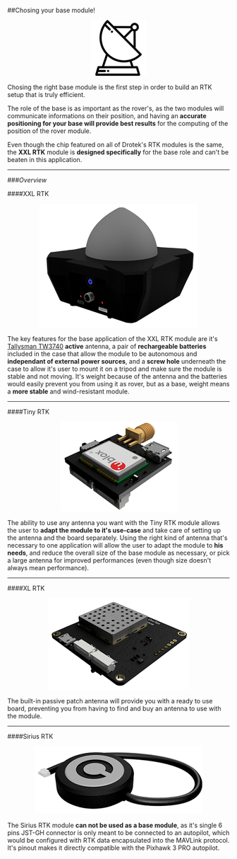 ##Chosing your base module!

<p align="center">
  <img src="./images/icobase.png?raw=true" alt="Ico base"/>
</p>

Chosing the right base module is the first step in order to build an RTK setup that is truly efficient.

The role of the base is as important as the rover's, as the two modules will communicate informations on their position, and having an **accurate positioning for your base will provide best results** for the computing of the position of the rover module.

Even though the chip featured on all of Drotek's RTK modules is the same, the **XXL RTK** module is **designed specifically** for the base role and can't be beaten in this application.


-----


###_Overview_

####XXL RTK

<p align="center">
  <img src="./images/xxl3D.png?raw=true" alt="XXL Base RTK"/>
</p>

The key features for the base application of the XXL RTK module are it's [Tallysman TW3740](http://www.tallysman.com/index.php/gnss/products/antennas-gpsbeidougalileoglonass/tw3740-tw3742/) **active** antenna, a pair of **rechargeable batteries** included in the case that allow the module to be autonomous and **independant of external power sources**, and a **screw hole** underneath the case to allow it's user to mount it on a tripod and make sure the module is stable and not moving. It's weight because of the antenna and the batteries would easily prevent you from using it as rover, but as a base, weight means a **more stable** and wind-resistant module.


-----


####Tiny RTK

<p align="center">
  <img src="./images/tiny3D.png?raw=true" alt="Tiny RTK"/>
</p>

The ability to use any antenna you want with the Tiny RTK module allows the user to **adapt the module to it's use-case** and take care of setting up the antenna and the board separately. Using the right kind of antenna that's necessary to one application will allow the user to adapt the module to **his needs**, and reduce the overall size of the base module as necessary, or pick a large antenna for improved performances (even though size doesn't always mean performance).


-----


####XL RTK

<p align="center">
  <img src="./images/xl3D.png?raw=true" alt="XL RTK"/>
</p>

The built-in passive patch antenna will provide you with a ready to use board, preventing you from having to find and buy an antenna to use with the module. 


-----


####Sirius RTK

<p align="center">
  <img src="./images/sirius3D.png?raw=true" alt="Sirius RTK"/>
</p>

The Sirius RTK module **can not be used as a base module**, as it's single 6 pins JST-GH connector is only meant to be connected to an autopilot, which would be configured with RTK data encapsulated into the MAVLink protocol. It's pinout makes it directly compatible with the Pixhawk 3 PRO autopilot. 


